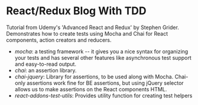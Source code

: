 # React/Redux Blog With TDD

Tutorial from Udemy's 'Advanced React and Redux' by Stephen Grider. Demonstrates how to create tests using Mocha and Chai for React components, action creators and reducers.

* *mocha*: a testing framework -- it gives you a nice syntax for organizing your tests and has several other features like asynchronous test support and easy-to-read output. 
* *chai*: an assertion library.
* *chai-jquery*: Library for assertions, to be used along with Mocha. Chai-only assertions work fine for BE assertions, but using jQuery selector allows us to make assertions on the React components HTML.
* *react-addons-test-utils*: Provides utility function for creating test helpers
